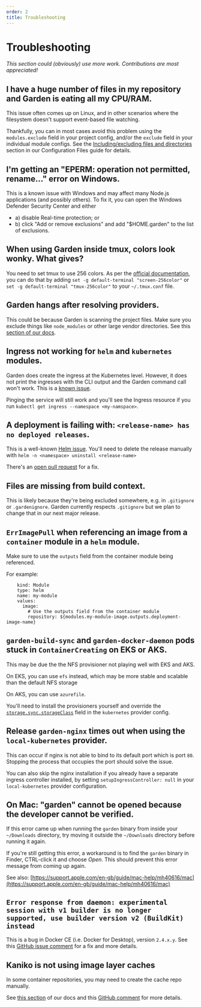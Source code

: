 ```yaml
---
order: 2
title: Troubleshooting
---
```


# Troubleshooting

_This section could \(obviously\) use more work. Contributions are most appreciated!_

## I have a huge number of files in my repository and Garden is eating all my CPU/RAM.

This issue often comes up on Linux, and in other scenarios where the filesystem doesn't support event-based file watching.

Thankfully, you can in most cases avoid this problem using the `modules.exclude` field in your project config, and/or the `exclude` field in your individual module configs. See the [Including/excluding files and directories](../using-garden/configuration-overview.md#includingexcluding-files-and-directories) section in our Configuration Files guide for details.

## I'm getting an "EPERM: operation not permitted, rename..." error on Windows.

This is a known issue with Windows and may affect many Node.js applications \(and possibly others\). To fix it, you can open the Windows Defender Security Center and either

* a\) disable Real-time protection; or
* b\) click "Add or remove exclusions" and add "$HOME\.garden" to the list of exclusions.

## When using Garden inside tmux, colors look wonky. What gives?

You need to set tmux to use 256 colors. As per the [official documentation](https://github.com/tmux/tmux/wiki/FAQ#how-do-i-use-a-256-colour-terminal), you can do that by adding `set -g default-terminal "screen-256color"` or `set -g default-terminal "tmux-256color"` to your `~/.tmux.conf` file.

## Garden hangs after resolving providers.

This could be because Garden is scanning the project files. Make sure you exclude things like `node_modules` or other large vendor directories. See this [section of our docs](https://docs.garden.io/using-garden/configuration-overview#including-excluding-files-and-directories).

## Ingress not working for `helm` and `kubernetes` modules.

Garden does create the ingress at the Kubernetes level. However, it does not print the ingresses with the CLI output and the Garden command call won't work. This is a [known issue](https://github.com/garden-io/garden/issues/718).

Pinging the service will still work and you'll see the Ingress resource if you run `kubectl get ingress --namespace <my-namspace>`.

## A deployment is failing with: `<release-name> has no deployed releases`.

This is a well-known [Helm issue](https://github.com/helm/helm/issues/3208). You'll need to delete the release manually with `helm -n <namespace> uninstall <release-name>`

There's an [open pull request](https://github.com/helm/helm/pull/7653) for a fix.

## Files are missing from build context.

This is likely because they're being excluded somewhere, e.g. in `.gitignore` or `.gardenignore`. Garden currently respects `.gitignore` but we plan to change that in our next major release.

## `ErrImagePull` when referencing an image from a `container` module in a `helm` module.

Make sure to use the `outputs` field from the container module being referenced.

For example:

```text
    kind: Module
    type: helm
    name: my-module
    values:
      image:
        # Use the outputs field from the container module
        repository: ${modules.my-module-image.outputs.deployment-image-name}
```

## `garden-build-sync` and `garden-docker-daemon` pods stuck in `ContainerCreating` on EKS or AKS.

This may be due the the NFS provisioner not playing well with EKS and AKS.

On EKS, you can use `efs` instead, which may be more stable and scalable than the default NFS storage

On AKS, you can use `azurefile`.

You'll need to install the provisioners yourself and override the [`storage.sync.storageClass`](https://docs.garden.io/reference/providers/kubernetes#providers-storage-sync) field in the `kubernetes` provider config.

## Release `garden-nginx` times out when using the `local-kubernetes` provider.

This can occur if nginx is not able to bind to its default port which is port `80`. Stopping the process that occupies the port should solve the issue.

You can also skip the nginx installation if you already have a separate ingress controller installed, by setting `setupIngressController: null` in your `local-kubernetes` provider configuration.

## On Mac: "garden" cannot be opened because the developer cannot be verified.

If this error came up when running the `garden` binary from inside your `~/Downloads` directory, try moving it outside the `~/Downloads` directory before running it again.

If you're still getting this error, a workaround is to find the `garden` binary in Finder, CTRL-click it and choose _Open_. This should prevent this error message from coming up again.

See also: [https://support.apple.com/en-gb/guide/mac-help/mh40616/mac](https://support.apple.com/en-gb/guide/mac-help/mh40616/mac)

## `Error response from daemon: experimental session with v1 builder is no longer supported, use builder version v2 (BuildKit) instead`

This is a bug in Docker CE \(i.e. Docker for Desktop\), version `2.4.x.y`. See this [GitHub issue comment](https://github.com/garden-io/garden/issues/2123#issuecomment-723780468) for a fix and more details.

## Kaniko is not using image layer caches

In some container repositories, you may need to create the cache repo manually.

See [this section](https://docs.garden.io/guides/in-cluster-building#kaniko) of our docs and this [GitHub comment](https://github.com/GoogleContainerTools/kaniko/issues/410#issuecomment-433229841) for more details.


